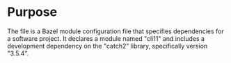 # Purpose
The file is a Bazel module configuration file that specifies dependencies for a software project. It declares a module named "cli11" and includes a development dependency on the "catch2" library, specifically version "3.5.4".
